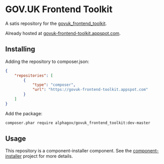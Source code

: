 # GOV.UK Frontend Toolkit

A satis repository for the [govuk_frontend_toolkit](http://github.com/alphagov/govuk_frontend_toolkit).

Already hosted at [govuk-frontend-toolkit.appspot.com](https://govuk-frontend-toolkit.appspot.com).

## Installing

Adding the repository to composer.json:
```json
{
    "repositories": [
        {
            "type": "composer",
            "url": "https://govuk-frontend-toolkit.appspot.com"
        }
    ]
}
```

Add the package:

```bash
composer.phar require alphagov/govuk_frontend_toolkit:dev-master
```

## Usage

This repository is a component-installer component. See the [component-installer](https://github.com/RobLoach/component-installer) project for more details.